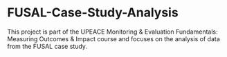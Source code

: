 # FUSAL-Case-Study-Analysis
This project is part of the UPEACE Monitoring &amp; Evaluation Fundamentals: Measuring Outcomes &amp; Impact course and focuses on the analysis of data from the FUSAL case study.
